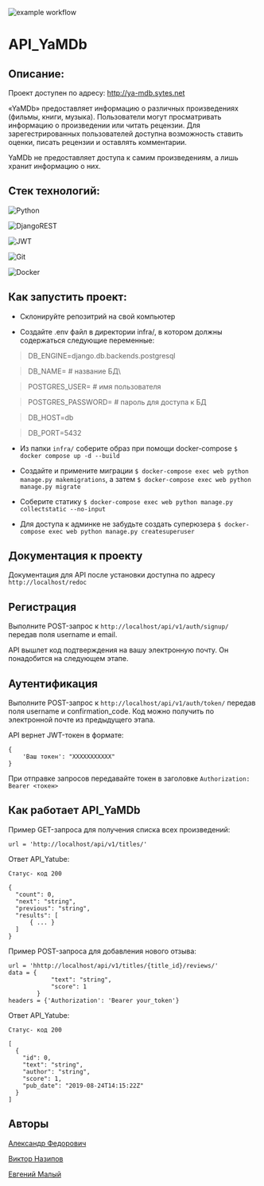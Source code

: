 ![example workflow](https://github.com/SidVi990/yamdb_final/actions/workflows/yamdb_workflow.yml/badge.svg)
# API_YaMDb

## Описание:
Проект доступен по адресу: http://ya-mdb.sytes.net

«YaMDb» предоставляет информацию о различных произведениях (фильмы, книги, музыка). Пользователи могут просматривать информацию о произведении или читать рецензии. Для зарегестрированных пользователей доступна возможность ставить оценки, писать рецензии и оставлять комментарии.

YaMDb не предоставляет доступа к самим произведениям, а лишь хранит информацию о них.

## Стек технологий:
![Python](https://img.shields.io/badge/python-3670A0?style=for-the-badge&logo=python&logoColor=ffdd54)

![DjangoREST](https://img.shields.io/badge/DJANGO-REST-ff1709?style=for-the-badge&logo=django&logoColor=white&color=ff1709&labelColor=gray)

![JWT](https://img.shields.io/badge/JWT-black?style=for-the-badge&logo=JSON%20web%20tokens)

![Git](https://img.shields.io/badge/git-%23F05033.svg?style=for-the-badge&logo=git&logoColor=white)

![Docker](https://img.shields.io/badge/docker-%230db7ed.svg?style=for-the-badge&logo=docker&logoColor=white)

## Как запустить проект:

- Склонируйте репозитрий на свой компьютер

- Создайте .env файл в директории infra/, в котором должны содержаться следующие переменные:

> DB_ENGINE=django.db.backends.postgresql

> DB_NAME= # название БД\ 

> POSTGRES_USER= # имя пользователя

> POSTGRES_PASSWORD= # пароль для доступа к БД

> DB_HOST=db

> DB_PORT=5432

- Из папки `infra/` соберите образ при помощи docker-compose `$ docker compose up -d --build`

- Создайте и примените миграции `$ docker-compose exec web python manage.py makemigrations`, а затем `$ docker-compose exec web python manage.py migrate`

- Соберите статику `$ docker-compose exec web python manage.py collectstatic --no-input`

- Для доступа к админке не забудьте создать суперюзера `$ docker-compose exec web python manage.py createsuperuser`

## Документация к проекту

Документация для API после установки доступна по адресу `http://localhost/redoc`

## Регистрация

Выполните POST-запрос к `http://localhost/api/v1/auth/signup/` передав поля username и email.

API вышлет код подтверждения на вашу электронную почту.
Он понадобится на следующем этапе.

## Аутентификация

Выполните POST-запрос к `http://localhost/api/v1/auth/token/` передав поля username и confirmation_code.
Код можно получить по электронной почте из предыдущего этапа.

API вернет JWT-токен в формате:
```
{
    'Ваш токен': "ХХХХХХХХХХХ"
}
```

При отправке запроcов передавайте токен в заголовке `Authorization: Bearer <токен>`

## Как работает API_YaMDb

Пример GET-запроса для получения списка всех произведений:
```
url = 'http://localhost/api/v1/titles/'
```
Ответ API_Yatube:
```
Статус- код 200

{
  "count": 0,
  "next": "string",
  "previous": "string",
  "results": [
      { ... }
  ]
}
```
Пример POST-запроса для добавления нового отзыва:
```
url = 'hhttp://localhost/api/v1/titles/{title_id}/reviews/'
data = {
            "text": "string",
            "score": 1
        }
headers = {'Authorization': 'Bearer your_token'}
```
Ответ API_Yatube:
```
Статус- код 200

[
  {
    "id": 0,
    "text": "string",
    "author": "string",
    "score": 1,
    "pub_date": "2019-08-24T14:15:22Z"
  }
]
```

## Авторы

[Александр Федорович](https://github.com/Aleksandr140590)

[Виктор Назипов](https://github.com/VRN-lab)

[Евгений Малый](https://github.com/SidVi990)
